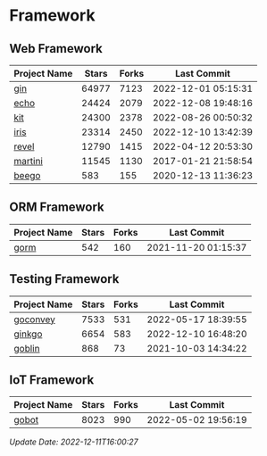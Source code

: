 # Framework

## Web Framework
| Project Name | Stars | Forks | Last Commit |
| ------------ | ----- | ----- | ----------- |
| [gin](https://github.com/gin-gonic/gin) | 64977 | 7123 | 2022-12-01 05:15:31 |
| [echo](https://github.com/labstack/echo) | 24424 | 2079 | 2022-12-08 19:48:16 |
| [kit](https://github.com/go-kit/kit) | 24300 | 2378 | 2022-08-26 00:50:32 |
| [iris](https://github.com/kataras/iris) | 23314 | 2450 | 2022-12-10 13:42:39 |
| [revel](https://github.com/revel/revel) | 12790 | 1415 | 2022-04-12 20:53:30 |
| [martini](https://github.com/go-martini/martini) | 11545 | 1130 | 2017-01-21 21:58:54 |
| [beego](https://github.com/astaxie/beego) | 583 | 155 | 2020-12-13 11:36:23 |

## ORM Framework
| Project Name | Stars | Forks | Last Commit |
| ------------ | ----- | ----- | ----------- |
| [gorm](https://github.com/jinzhu/gorm) | 542 | 160 | 2021-11-20 01:15:37 |

## Testing Framework
| Project Name | Stars | Forks | Last Commit |
| ------------ | ----- | ----- | ----------- |
| [goconvey](https://github.com/smartystreets/goconvey) | 7533 | 531 | 2022-05-17 18:39:55 |
| [ginkgo](https://github.com/onsi/ginkgo) | 6654 | 583 | 2022-12-10 16:48:20 |
| [goblin](https://github.com/franela/goblin) | 868 | 73 | 2021-10-03 14:34:22 |

## IoT Framework
| Project Name | Stars | Forks | Last Commit |
| ------------ | ----- | ----- | ----------- |
| [gobot](https://github.com/hybridgroup/gobot) | 8023 | 990 | 2022-05-02 19:56:19 |

*Update Date: 2022-12-11T16:00:27*